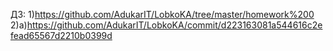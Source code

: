 ДЗ:
1)https://github.com/AdukarIT/LobkoKA/tree/master/homework%200
2)а)https://github.com/AdukarIT/LobkoKA/commit/d223163081a544616c2efead65567d2210b0399d
  

